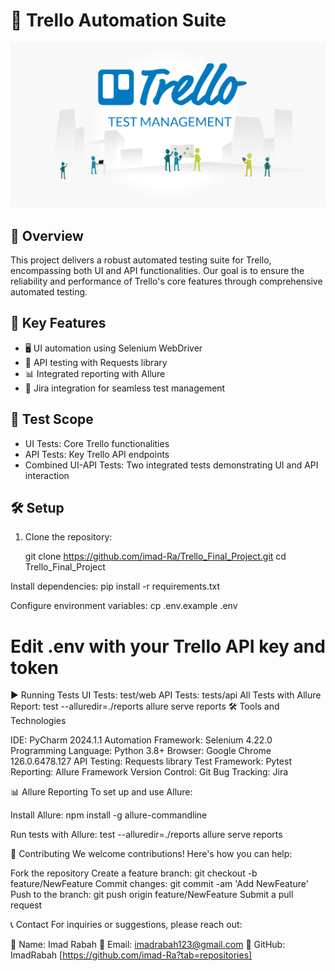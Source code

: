 # 🚀 Trello Automation Suite

![Trello Test Management](https://github.com/imad-Ra/Trello_Final_Project/raw/master/image.png)

## 📌 Overview
This project delivers a robust automated testing suite for Trello, encompassing both UI and API functionalities. Our goal is to ensure the reliability and performance of Trello's core features through comprehensive automated testing.

## 🔑 Key Features
- 🖥️ UI automation using Selenium WebDriver
- 🔌 API testing with Requests library
- 📊 Integrated reporting with Allure
- 🔗 Jira integration for seamless test management

## 🎯 Test Scope
- UI Tests: Core Trello functionalities
- API Tests: Key Trello API endpoints
- Combined UI-API Tests: Two integrated tests demonstrating UI and API interaction

## 🛠️ Setup
1. Clone the repository:

   git clone https://github.com/imad-Ra/Trello_Final_Project.git
   cd Trello_Final_Project

Install dependencies:
   pip install -r requirements.txt

Configure environment variables:
   cp .env.example .env
# Edit .env with your Trello API key and token


▶️ Running Tests
UI Tests:
    test/web
API Tests:
    tests/api
All Tests with Allure Report:
    test --alluredir=./reports
    allure serve reports
🛠️ Tools and Technologies

IDE: PyCharm 2024.1.1
Automation Framework: Selenium 4.22.0
Programming Language: Python 3.8+
Browser: Google Chrome 126.0.6478.127
API Testing: Requests library
Test Framework: Pytest
Reporting: Allure Framework
Version Control: Git
Bug Tracking: Jira

📊 Allure Reporting
To set up and use Allure:

Install Allure:
    npm install -g allure-commandline

Run tests with Allure:
    test --alluredir=./reports
allure serve reports


🤝 Contributing
We welcome contributions! Here's how you can help:

Fork the repository
Create a feature branch: git checkout -b feature/NewFeature
Commit changes: git commit -am 'Add NewFeature'
Push to the branch: git push origin feature/NewFeature
Submit a pull request

📞 Contact
For inquiries or suggestions, please reach out:

👤 Name: Imad Rabah
📧 Email: imadrabah123@gmail.com
🐙 GitHub: ImadRabah [https://github.com/imad-Ra?tab=repositories]